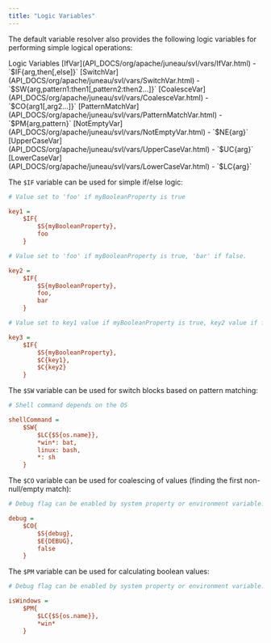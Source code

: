 ```yaml
---
title: "Logic Variables"
---
```


The default variable resolver also provides the following logic variables for performing simple logical operations:

<tree>
<node-0>Logic Variables</node-0>
<node-1><java-class>[IfVar](API_DOCS/org/apache/juneau/svl/vars/IfVar.html)</java-class> - `$IF{arg,then[,else]}`</node-1>
<node-1><java-class>[SwitchVar](API_DOCS/org/apache/juneau/svl/vars/SwitchVar.html)</java-class> - `$SW{arg,pattern1:then1[,pattern2:then2...]}`</node-1>
<node-1><java-class>[CoalesceVar](API_DOCS/org/apache/juneau/svl/vars/CoalesceVar.html)</java-class> - `$CO{arg1[,arg2...]}`</node-1>
<node-1><java-class>[PatternMatchVar](API_DOCS/org/apache/juneau/svl/vars/PatternMatchVar.html)</java-class> - `$PM{arg,pattern}`</node-1>
<node-1><java-class>[NotEmptyVar](API_DOCS/org/apache/juneau/svl/vars/NotEmptyVar.html)</java-class> - `$NE{arg}`</node-1>
<node-1><java-class>[UpperCaseVar](API_DOCS/org/apache/juneau/svl/vars/UpperCaseVar.html)</java-class> - `$UC{arg}`</node-1>
<node-1><java-class>[LowerCaseVar](API_DOCS/org/apache/juneau/svl/vars/LowerCaseVar.html)</java-class> - `$LC{arg}`</node-1>
</tree>

The `$IF` variable can be used for simple if/else logic:

```ini
# Value set to 'foo' if myBooleanProperty is true

key1 =
    $IF{
        $S{myBooleanProperty},
        foo
    }

# Value set to 'foo' if myBooleanProperty is true, 'bar' if false.

key2 =
    $IF{
        $S{myBooleanProperty},
        foo,
        bar
    }

# Value set to key1 value if myBooleanProperty is true, key2 value if false.

key3 =
    $IF{
        $S{myBooleanProperty},
        $C{key1},
        $C{key2}
    }
```

The `$SW` variable can be used for switch blocks based on pattern matching:

```ini
# Shell command depends on the OS

shellCommand =
    $SW{
        $LC{$S{os.name}},
        *win*: bat,
        linux: bash,
        *: sh
    }
```

The `$CO` variable can be used for coalescing of values (finding the first non-null/empty match):

```ini
# Debug flag can be enabled by system property or environment variable.

debug =
    $CO{
        $S{debug},
        $E{DEBUG},
        false
    }
```

The `$PM` variable can be used for calculating boolean values:

```ini
# Debug flag can be enabled by system property or environment variable.

isWindows =
    $PM{
        $LC{$S{os.name}},
        *win*
    }
```
